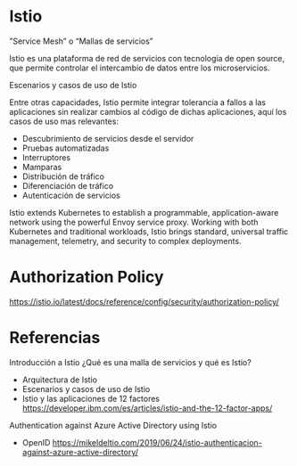 # Istio

”Service Mesh” o “Mallas de servicios”

Istio es una plataforma de red de servicios con tecnología de open source, que permite controlar el intercambio de datos entre los microservicios. 


Escenarios y casos de uso de Istio

Entre otras capacidades, Istio permite integrar tolerancia a fallos a las aplicaciones sin realizar cambios al código de dichas aplicaciones, aquí los casos de uso mas relevantes:

-    Descubrimiento de servicios desde el servidor
-    Pruebas automatizadas
-    Interruptores
-    Mamparas
-    Distribución de tráfico
-    Diferenciación de tráfico
-    Autenticación de servicios


Istio extends Kubernetes to establish a programmable, application-aware network using the powerful Envoy service proxy. Working with both Kubernetes and traditional workloads, Istio brings standard, universal traffic management, telemetry, and security to complex deployments.


# Authorization Policy

https://istio.io/latest/docs/reference/config/security/authorization-policy/

# Referencias


Introducción a Istio
¿Qué es una malla de servicios y qué es Istio?
- Arquitectura de Istio
- Escenarios y casos de uso de Istio
- Istio y las aplicaciones de 12 factores
https://developer.ibm.com/es/articles/istio-and-the-12-factor-apps/




Authentication against Azure Active Directory using Istio
- OpenID
https://mikeldeltio.com/2019/06/24/istio-authenticacion-against-azure-active-directory/